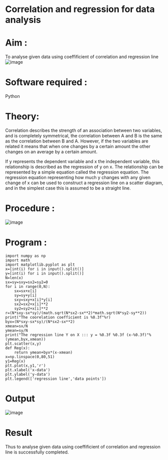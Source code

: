 # Correlation and regression for data analysis
# Aim : 

To analyse given data using coeffificient of correlation and regression line
![image](https://user-images.githubusercontent.com/104613195/168224136-d6b64e64-7d3d-4775-9337-c8f96fe41f2d.png)


# Software required :  

Python

# Theory:

Correlation describes the strength of an association between two variables, and is completely symmetrical, the correlation between A and B is the same as the correlation between B and A. However, if the two variables are related it means that when one changes by a certain amount the other changes on an average by a certain amount.  

If y represents the dependent variable and x the independent variable, this relationship is described as the regression of y on x. The relationship can be represented by a simple equation called the regression equation. The regression equation representing how much y changes with any given change of x can be used to construct a regression line on a scatter diagram, and in the simplest case this is assumed to be a straight line.

# Procedure :

![image](https://user-images.githubusercontent.com/104613195/168225866-ac8f6610-bdc3-4ac2-a24e-2b24ba08e189.png)

# Program :
```
import numpy as np
import math
import matplotlib.pyplot as plt
x=[int(i) for i in input().split()]
y=[int(i) for i in input().split()]
N=len(x)
sx=sy=sxy=sx2=sy2=0
for i in range(0,N):
    sx=sx+x[i]
    sy=sy+y[i]
    sxy=sxy+x[i]*y[i]
    sx2=sx2+x[i]**2
    sy2=sy2+x[i]**2
r=(N*sxy-sx*sy)/(math.sqrt(N*sx2-sx**2)*math.sqrt(N*sy2-sy**2))
print("The coorelation coefficient is %0.3f"%r)
byx=(N*sxy-sx*sy)/(N*sx2-sx**2)
xmean=sx/N
ymean=sy/N
print("The regression line Y on X ::: y = %0.3f %0.3f (x-%0.3f)"%(ymean,byx,xmean))
plt.scatter(x,y)
def Reg(x):
    return ymean+byx*(x-xmean)
x=np.linspace(0,80,51)
y1=Reg(x)
plt.plot(x,y1,'r')
plt.xlabel('x-data')
plt.ylabel('y-data')
plt.legend(['regression line','data points'])
```
# Output 
![image](https://github.com/Bmohamedathil/Correlation_Regression/assets/119560261/7f693c65-746f-4026-a9ff-fd9af7b014e0)


# Result
Thus to analyse given data using coeffificient of correlation and regression line is successfully completed.
